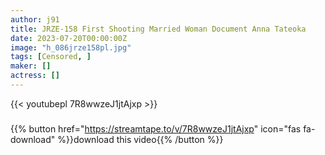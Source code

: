 ```yaml
---
author: j91
title: JRZE-158 First Shooting Married Woman Document Anna Tateoka
date: 2023-07-20T00:00:00Z
image: "h_086jrze158pl.jpg"
tags: [Censored, ]
maker: []
actress: []
---
```



{{< youtubepl 7R8wwzeJ1jtAjxp >}}
###

{{% button href="https://streamtape.to/v/7R8wwzeJ1jtAjxp" icon="fas fa-download" %}}download this video{{% /button %}}
